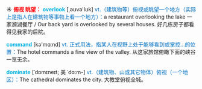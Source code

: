 ☀ <font color="red">**俯视 眺望：**</font>
<font color="sky blue">**overlook**</font> [͵əʊvə'lʊk] 
<font color="#0070c0">vt.（建筑物等）俯视或眺望一个地方（实际上是指人在建筑物等事物上看一个地方）：</font>a restaurant overlooking the lake 一家濒湖餐厅 / Our back yard is overlooked by several houses. 好几栋房子都看得见我家的后院。

<font color="sky blue">**command**</font> [kə'mɑːnd] 
<font color="#0070c0">vt. 正式用法，指某人在视野上处于能够看到或掌控…的位置：</font>The hotel commands a fine view of the valley. 从这家旅馆俯瞰下面的峡谷一览无余。
           
<font color="sky blue">**dominate**</font> [ˈdɒmɪneɪt; 美 ˈdɑ:m-]
<font color="#0070c0">vt.（建筑物、山或其它物体）俯视（一个地区）：</font>The cathedral dominates the city. 大教堂俯视全城。